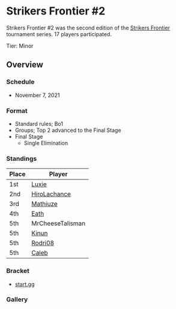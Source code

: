 # Strikers Frontier #2

Strikers Frontier #2 was the second edition of the [Strikers Frontier](sfmain.md) tournament series.
17 players participated.

Tier: Minor

## Overview

### Schedule

- November 7, 2021

### Format

- Standard rules; Bo1
- Groups; Top 2 advanced to the Final Stage
- Final Stage
  - Single Elimination

### Standings

|Place|Player|
|-|-|
|1st|[Luxie](../..//players/belgian/luxie.md)|
|2nd|[HiroLachance](../..//players/french/vivi.md)|
|3rd|[Mathiuze](../..//players/french/mathiuze.md)|
|4th|[Eath](../..//players/belgian/eath.md)|
|5th|MrCheeseTalisman|
|5th|[Kinun](../..//players/belgian/kinun.md)|
|5th|[Rodri08](../..//players/peruvian/rodrift.md)|
|5th|[Caleb](../..//players/bulgarian/caleb.md)|

### Bracket
- [start.gg](https://www.start.gg/tournament/strikers-frontier-2/details)		

### Gallery
